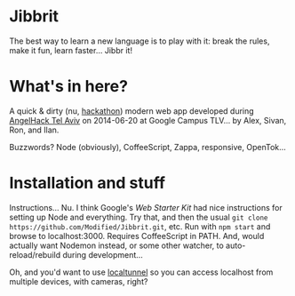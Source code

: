 Jibbrit
=======

The best way to learn a new language is to play with it: break the rules, make it fun, learn faster… Jibbr it!

# What's in here?

A quick & dirty (nu, [hackathon](http://www.hackathon.io/angelhack75)) modern web app developed during [AngelHack Tel Aviv](http://www.angelhack.com/event/angelhack-tel-aviv-spring-2014/) on 2014-06-20 at Google Campus TLV… by Alex, Sivan, Ron, and Ilan.

Buzzwords? Node (obviously), CoffeeScript, Zappa, responsive, OpenTok…

# Installation and stuff

Instructions… Nu. I think Google's *Web Starter Kit* had nice instructions for setting up Node and everything. Try that, and then the usual `git clone https://github.com/Modified/Jibbrit.git`, etc.
Run with `npm start` and browse to localhost:3000. Requires CoffeeScript in PATH. And, would actually want Nodemon instead, or some other watcher, to auto-reload/rebuild during development…

Oh, and you'd want to use [localtunnel](http://localtunnel.me/) so you can access localhost from multiple devices, with cameras, right?
